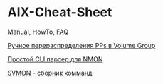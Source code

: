 # AIX-Cheat-Sheet
Manual, HowTo, FAQ

[Ручное перераспределения PPs в Volume Group](https://github.com/Ezjik-Sonic/AIX-Cheat-Sheet/wiki/AIX-%D0%A0%D0%B0%D1%81%D0%BF%D1%80%D0%B5%D0%B4%D0%B5%D0%BB%D0%B5%D0%BD%D0%B8%D0%B5-PPs-%D0%B2-Volume-Group)

[Простой CLI парсер для NMON](https://github.com/Ezjik-Sonic/NMON-pars)

[SVMON - сборник комманд](https://github.com/Ezjik-Sonic/AIX-Cheat-Sheet/wiki/SVMON---commands)
